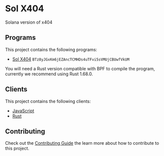 # Sol X404

Solana version of x404

## Programs

This project contains the following programs:

- [Sol X404](./programs/sol-x404/README.md) `BTz8yJGxKm6jEZAncTCMHDs4uTFvi5sVMUjCBUwfVkUM`

You will need a Rust version compatible with BPF to compile the program, currently we recommend using Rust 1.68.0.

## Clients

This project contains the following clients:

- [JavaScript](./clients/js/README.md)
- [Rust](./clients/rust/README.md)

## Contributing

Check out the [Contributing Guide](./CONTRIBUTING.md) the learn more about how to contribute to this project.

